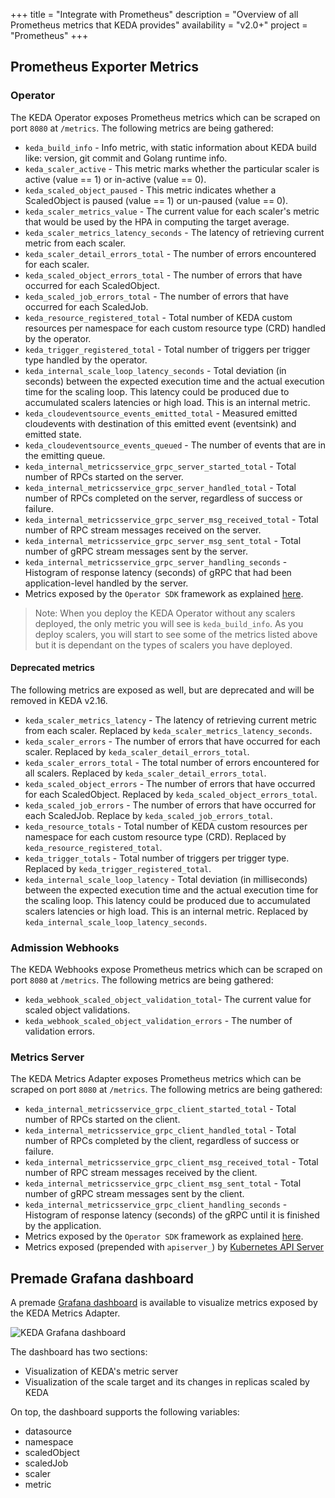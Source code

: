 +++
title = "Integrate with Prometheus"
description = "Overview of all Prometheus metrics that KEDA provides"
availability = "v2.0+"
project = "Prometheus"
+++

## Prometheus Exporter Metrics

### Operator

The KEDA Operator exposes Prometheus metrics which can be scraped on port `8080` at `/metrics`. The following metrics are being gathered:

- `keda_build_info` - Info metric, with static information about KEDA build like: version, git commit and Golang runtime info.
- `keda_scaler_active` - This metric marks whether the particular scaler is active (value == 1) or in-active (value == 0).
- `keda_scaled_object_paused` - This metric indicates whether a ScaledObject is paused (value == 1) or un-paused (value == 0).
- `keda_scaler_metrics_value` - The current value for each scaler's metric that would be used by the HPA in computing the target average.
- `keda_scaler_metrics_latency_seconds` - The latency of retrieving current metric from each scaler.
- `keda_scaler_detail_errors_total` - The number of errors encountered for each scaler.
- `keda_scaled_object_errors_total` - The number of errors that have occurred for each ScaledObject.
- `keda_scaled_job_errors_total` - The number of errors that have occurred for each ScaledJob.
- `keda_resource_registered_total` - Total number of KEDA custom resources per namespace for each custom resource type (CRD) handled by the operator.
- `keda_trigger_registered_total` - Total number of triggers per trigger type handled by the operator.
- `keda_internal_scale_loop_latency_seconds` - Total deviation (in seconds) between the expected execution time and the actual execution time for the scaling loop. This latency could be produced due to accumulated scalers latencies or high load. This is an internal metric.
- `keda_cloudeventsource_events_emitted_total` - Measured emitted cloudevents with destination of this emitted event (eventsink) and emitted state.
- `keda_cloudeventsource_events_queued` - The number of events that are in the emitting queue.
- `keda_internal_metricsservice_grpc_server_started_total` - Total number of RPCs started on the server.
- `keda_internal_metricsservice_grpc_server_handled_total` - Total number of RPCs completed on the server, regardless of success or failure.
- `keda_internal_metricsservice_grpc_server_msg_received_total` - Total number of RPC stream messages received on the server.
- `keda_internal_metricsservice_grpc_server_msg_sent_total` - Total number of gRPC stream messages sent by the server.
- `keda_internal_metricsservice_grpc_server_handling_seconds` - Histogram of response latency (seconds) of gRPC that had been application-level handled by the server.
- Metrics exposed by the `Operator SDK` framework as explained [here](https://sdk.operatorframework.io/docs/building-operators/golang/advanced-topics/#metrics).

> Note: When you deploy the KEDA Operator without any scalers deployed, the only metric you will see is `keda_build_info`. As you deploy scalers, you will start to see some of the metrics listed above but it is dependant on the types of scalers you have deployed.

#### Deprecated metrics

The following metrics are exposed as well, but are deprecated and will be removed in KEDA v2.16.

- `keda_scaler_metrics_latency` - The latency of retrieving current metric from each scaler. Replaced by `keda_scaler_metrics_latency_seconds`.
- `keda_scaler_errors` - The number of errors that have occurred for each scaler. Replaced by `keda_scaler_detail_errors_total`.
- `keda_scaler_errors_total` - The total number of errors encountered for all scalers. Replaced by `keda_scaler_detail_errors_total`.
- `keda_scaled_object_errors` - The number of errors that have occurred for each ScaledObject. Replaced by `keda_scaled_object_errors_total`.
- `keda_scaled_job_errors` - The number of errors that have occurred for each ScaledJob. Replace by `keda_scaled_job_errors_total`.
- `keda_resource_totals` - Total number of KEDA custom resources per namespace for each custom resource type (CRD). Replaced by `keda_resource_registered_total`.
- `keda_trigger_totals` - Total number of triggers per trigger type. Replaced by `keda_trigger_registered_total`.
- `keda_internal_scale_loop_latency` - Total deviation (in milliseconds) between the expected execution time and the actual execution time for the scaling loop. This latency could be produced due to accumulated scalers latencies or high load. This is an internal metric. Replaced by `keda_internal_scale_loop_latency_seconds`.

### Admission Webhooks

The KEDA Webhooks expose Prometheus metrics which can be scraped on port `8080` at `/metrics`. The following metrics are being gathered:

- `keda_webhook_scaled_object_validation_total`- The current value for scaled object validations.
- `keda_webhook_scaled_object_validation_errors` - The number of validation errors.

### Metrics Server

The KEDA Metrics Adapter exposes Prometheus metrics which can be scraped on port `8080` at `/metrics`. The following metrics are being gathered:

- `keda_internal_metricsservice_grpc_client_started_total` - Total number of RPCs started on the client.
- `keda_internal_metricsservice_grpc_client_handled_total` - Total number of RPCs completed by the client, regardless of success or failure.
- `keda_internal_metricsservice_grpc_client_msg_received_total` - Total number of RPC stream messages received by the client.
- `keda_internal_metricsservice_grpc_client_msg_sent_total` - Total number of gRPC stream messages sent by the client.
- `keda_internal_metricsservice_grpc_client_handling_seconds` - Histogram of response latency (seconds) of the gRPC until it is finished by the application.
- Metrics exposed by the `Operator SDK` framework as explained [here](https://sdk.operatorframework.io/docs/building-operators/golang/advanced-topics/#metrics).
- Metrics exposed (prepended with `apiserver_`) by [Kubernetes API Server](https://kubernetes.io/docs/reference/instrumentation/metrics/)

## Premade Grafana dashboard

A premade [Grafana dashboard](https://github.com/kedacore/keda/tree/main/config/grafana/keda-dashboard.json) is available to visualize metrics exposed by the KEDA Metrics Adapter.

![KEDA Grafana dashboard](/img/grafana-dashboard.png)

The dashboard has two sections:

- Visualization of KEDA's metric server
- Visualization of the scale target and its changes in replicas scaled by KEDA

On top, the dashboard supports the following variables:

- datasource
- namespace
- scaledObject
- scaledJob
- scaler
- metric
